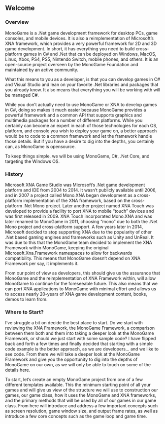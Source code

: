 ## Welcome
### Overview
MonoGame is a .Net game development framework for desktop PCs, game consoles, and mobile devices. It is also a reimplementation of Microsoft’s XNA framework, which provides a very powerful framework for 2D and 3D game development. In short, it has everything you need to build cross-platform games in C# and .Net that can be deployed on Windows, MacOS, Linux, Xbox, PS4, PS5, Nintendo Switch, mobile phones, and others. It is an open-source project overseen by the MonoGame Foundation and maintained by an active community.  

What this means to you as a developer, is that you can develop games in C# and Visual Studio and lean on your favorite .Net libraries and packages that you already know. It also means that everything you will be working with will be managed C#. 

While you don’t actually need to use MonoGame or XNA to develop games in C#, doing so makes it much easier because MonoGame provides a powerful framework and a common API that supports graphics and multimedia packages for a number of different platforms. While you certainly can become an expert in each of those technologies for each OS, platform, and console you wish to deploy your game on, a better approach would be to code to a common framework and let the framework handle those details. But if you have a desire to dig into the depths, you certainly can, as MonoGame is opensource. 

To keep things simple, we will be using MonoGame, C#, .Net Core, and targeting the Windows OS.

### History
Microsoft XNA Game Studio was Microsoft’s .Net game development platform and IDE from 2004 to 2014. It wasn’t publicly available until 2006, and in 2007 a project called Mono.XNA began development as a cross-platform implementation of the XNA framework, based on the cross-platform .Net Mono project. Later another project named XNA Touch was developed to provide a facility to port XNA to mobile “touch” devices and was first released in 2009. XNA Touch incorporated Mono.XNA and was later renamed to MonoGame in 2011, choosing “mono” due to both the .Net Mono project and cross-platform support. A few years later in 2014, Microsoft decided to stop supporting XNA due to the popularity of other .Net based gaming engines and frameworks such as Unity and UnReal. It was due to this that the MonoGame team decided to implement the XNA Framework within MonoGame, keeping the original Microsoft.Xna.Framework namespaces to allow for backwards compatibility. This means that MonoGame doesn’t depend on XNA Framework per say, it implements it.  

From our point of view as developers, this should give us the assurance that MonoGame and the reimplementation of XNA Framework within, will allow MonoGame to continue for the foreseeable future. This also means that we can port XNA applications to MonoGame with minimal effort and allows us to access nearly 20-years of XNA game development content, books, demos to learn from. 

### Where to Start?
I’ve struggle a bit on decide the best place to start. Do we start with reviewing the XNA Framework, the MonoGame Framework, a comparison between them both and them into taking a deeper look at the MonoGame Framework, or should we just start with some sample code? I have flipped back and forth a few times and finally decided that starting with a simple code example is the better approach, as we are developers… and we like to see code. From there we will take a deeper look at the MonoGame Framework and give you the opportunity to dig into the depths of MonoGame on our own, as we will only be able to touch on some of the details here. 

To start, let’s create an empty MonoGame project from one of a few different templates available. This the minimum starting point of all your games and will give us view of the structure we will use to construction our games, our game class, how it uses the MonoGame and XNA frameworks, and the primary methods that will be used by all of our games in our game class. From here will introduce and address a few important concepts such as screen resolution, game window size, and output frame rates, as well as introduce a few core concepts such as the game loop and game time.
